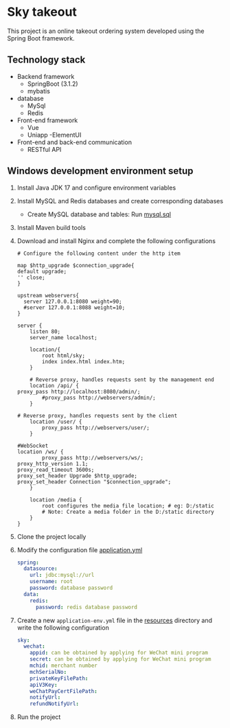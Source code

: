 # Sky takeout

This project is an online takeout ordering system developed using the Spring Boot framework.

## Technology stack

- Backend framework
   - SpringBoot (3.1.2)
   - mybatis
- database
   - MySql
   - Redis
- Front-end framework
   - Vue
   - Uniapp
   -ElementUI
- Front-end and back-end communication
   - RESTful API

## Windows development environment setup

1. Install Java JDK 17 and configure environment variables
2. Install MySQL and Redis databases and create corresponding databases

    - Create MySQL database and tables: Run [mysql.sql](./demo/mysql.sql)

3. Install Maven build tools
4. Download and install Nginx and complete the following configurations

    ```
    # Configure the following content under the http item

    map $http_upgrade $connection_upgrade{
    default upgrade;
    '' close;
    }

    upstream webservers{
      server 127.0.0.1:8080 weight=90;
      #server 127.0.0.1:8088 weight=10;
    }

    server {
        listen 80;
        server_name localhost;

        location/{
            root html/sky;
            index index.html index.htm;
        }

        # Reverse proxy, handles requests sent by the management end
        location /api/ {
    proxy_pass http://localhost:8080/admin/;
            #proxy_pass http://webservers/admin/;
        }

    # Reverse proxy, handles requests sent by the client
        location /user/ {
            proxy_pass http://webservers/user/;
        }

    #WebSocket
    location /ws/ {
            proxy_pass http://webservers/ws/;
    proxy_http_version 1.1;
    proxy_read_timeout 3600s;
    proxy_set_header Upgrade $http_upgrade;
    proxy_set_header Connection "$connection_upgrade";
        }

        location /media {
            root configures the media file location; # eg: D:/static
            # Note: Create a media folder in the D:/static directory
        }
    }
    ```

5. Clone the project locally
6. Modify the configuration file [application.yml](./sky-server/src/main/resources/application.yml)

    ```yml
    spring:
      datasource:
        url: jdbc:mysql://url
        username: root
        password: database password
      data:
        redis:
          password: redis database password
    ```

7. Create a new `application-env.yml` file in the [resources](./sky-server/src/main/resources/) directory and write the following configuration

    ```yml
    sky:
      wechat:
        appid: can be obtained by applying for WeChat mini program
        secret: can be obtained by applying for WeChat mini program
        mchid: merchant number
        mchSerialNo:
        privateKeyFilePath:
        apiV3Key:
        weChatPayCertFilePath:
        notifyUrl:
        refundNotifyUrl:
    ```

8. Run the project